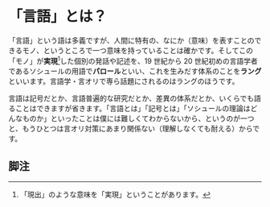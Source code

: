 # 「言語」とは？
「言語」という語は多義ですが、人間に特有の、なにか（意味）を表すことのできるモノ、というところで一つ意味を持っていることは確かです。そしてこの「モノ」が**実現**[^1]した個別の発話や記述を、19 世紀から 20 世紀初めの言語学者であるソシュールの用語で**パロール**といい、これを生みだす体系のことを**ラング**といいます。言語学・言オリで専ら話題にされるのはラングのほうです。

言語は記号だとか、言語普遍的な研究だとか、差異の体系だとか、いくらでも語ることはできますが省きます。「言語とは」「記号とは」「ソシュールの理論はどんなものか」といったことは僕には難しくてわからないから、というのが一つと、もうひとつは言オリ対策にあまり関係ない（理解しなくても耐える）からです。

## 脚注
[^1]: 「現出」のような意味を「実現」ということがあります。